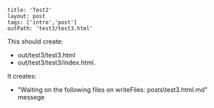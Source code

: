 ```
title: 'Test2'
layout: post
tags: ['intro','post']
outPath: 'test3/test3.html'
```

This should create:
- out/test3/test3.html
- out/test3/test3/index.html.

It creates:
- "Waiting on the following files on writeFiles: posts\test3.html.md" messege

